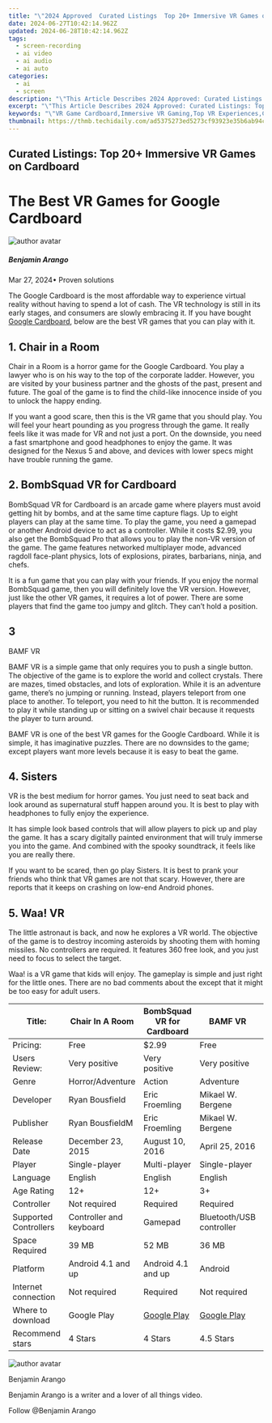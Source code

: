 ```yaml
---
title: "\"2024 Approved  Curated Listings  Top 20+ Immersive VR Games on Cardboard\""
date: 2024-06-27T10:42:14.962Z
updated: 2024-06-28T10:42:14.962Z
tags: 
  - screen-recording
  - ai video
  - ai audio
  - ai auto
categories: 
  - ai
  - screen
description: "\"This Article Describes 2024 Approved: Curated Listings: Top 20+ Immersive VR Games on Cardboard\""
excerpt: "\"This Article Describes 2024 Approved: Curated Listings: Top 20+ Immersive VR Games on Cardboard\""
keywords: "\"VR Game Cardboard,Immersive VR Gaming,Top VR Experiences,Cardboard VR Titles,VR Games Accessible,High-Quality VR Play,Best VR Adventure Cards\""
thumbnail: https://thmb.techidaily.com/ad5375273ed5273cf93923e35b6ab94c30b89301141494859d6be3ab7df15629.jpg
---
```


## Curated Listings: Top 20+ Immersive VR Games on Cardboard

# The Best VR Games for Google Cardboard

![author avatar](https://images.wondershare.com/filmora/article-images/benjamin-arango-author.jpg)

##### Benjamin Arango

 Mar 27, 2024• Proven solutions

The Google Cardboard is the most affordable way to experience virtual reality without having to spend a lot of cash. The VR technology is still in its early stages, and consumers are slowly embracing it. If you have bought [Google Cardboard](https://tools.techidaily.com/wondershare/filmora/download/), below are the best VR games that you can play with it.

## 1. Chair in a Room

Chair in a Room is a horror game for the Google Cardboard. You play a lawyer who is on his way to the top of the corporate ladder. However, you are visited by your business partner and the ghosts of the past, present and future. The goal of the game is to find the child-like innocence inside of you to unlock the happy ending.

If you want a good scare, then this is the VR game that you should play. You will feel your heart pounding as you progress through the game. It really feels like it was made for VR and not just a port. On the downside, you need a fast smartphone and good headphones to enjoy the game. It was designed for the Nexus 5 and above, and devices with lower specs might have trouble running the game.

## 2. BombSquad VR for Cardboard

BombSquad VR for Cardboard is an arcade game where players must avoid getting hit by bombs, and at the same time capture flags. Up to eight players can play at the same time. To play the game, you need a gamepad or another Android device to act as a controller. While it costs $2.99, you also get the BombSquad Pro that allows you to play the non-VR version of the game. The game features networked multiplayer mode, advanced ragdoll face-plant physics, lots of explosions, pirates, barbarians, ninja, and chefs.

It is a fun game that you can play with your friends. If you enjoy the normal BombSquad game, then you will definitely love the VR version. However, just like the other VR games, it requires a lot of power. There are some players that find the game too jumpy and glitch. They can’t hold a position.

## 3

BAMF VR

BAMF VR is a simple game that only requires you to push a single button. The objective of the game is to explore the world and collect crystals. There are mazes, timed obstacles, and lots of exploration. While it is an adventure game, there’s no jumping or running. Instead, players teleport from one place to another. To teleport, you need to hit the button. It is recommended to play it while standing up or sitting on a swivel chair because it requests the player to turn around.

BAMF VR is one of the best VR games for the Google Cardboard. While it is simple, it has imaginative puzzles. There are no downsides to the game; except players want more levels because it is easy to beat the game.

## 4. Sisters

VR is the best medium for horror games. You just need to seat back and look around as supernatural stuff happen around you. It is best to play with headphones to fully enjoy the experience.

It has simple look based controls that will allow players to pick up and play the game. It has a scary digitally painted environment that will truly immerse you into the game. And combined with the spooky soundtrack, it feels like you are really there.

If you want to be scared, then go play Sisters. It is best to prank your friends who think that VR games are not that scary. However, there are reports that it keeps on crashing on low-end Android phones.

## 5. Waa! VR

The little astronaut is back, and now he explores a VR world. The objective of the game is to destroy incoming asteroids by shooting them with homing missiles. No controllers are required. It features 360 free look, and you just need to focus to select the target.

Waa! is a VR game that kids will enjoy. The gameplay is simple and just right for the little ones. There are no bad comments about the except that it might be too easy for adult users.

| Title:                | Chair In A Room         | BombSquad VR for Cardboard                                                             | BAMF VR                                                                         | Sisters                                                                             | Waa! VR            |
| --------------------- | ----------------------- | -------------------------------------------------------------------------------------- | ------------------------------------------------------------------------------- | ----------------------------------------------------------------------------------- | ------------------ |
| Pricing:              | Free                    | $2.99                                                                                  | Free                                                                            | Free                                                                                | $1.99              |
| Users Review:         | Very positive           | Very positive                                                                          | Very positive                                                                   | Positive                                                                            | Positive           |
| Genre                 | Horror/Adventure        | Action                                                                                 | Adventure                                                                       | Horror/Adventure                                                                    | Action/Adventure   |
| Developer             | Ryan Bousfield          | Eric Froemling                                                                         | Mikael W. Bergene                                                               | Otherworld Interactive                                                              | Peter Bickhofe     |
| Publisher             | Ryan BousfieldM         | Eric Froemling                                                                         | Mikael W. Bergene                                                               | Otherworld Interactive                                                              | Peter Bickhofe     |
| Release Date          | December 23, 2015       | August 10, 2016                                                                        | April 25, 2016                                                                  | March 31, 2016                                                                      | January 11, 2016   |
| Player                | Single-player           | Multi-player                                                                           | Single-player                                                                   | Single-player                                                                       | Single-player      |
| Language              | English                 | English                                                                                | English                                                                         | English                                                                             | English            |
| Age Rating            | 12+                     | 12+                                                                                    | 3+                                                                              | 12+                                                                                 | 3+                 |
| Controller            | Not required            | Required                                                                               | Required                                                                        | Not required                                                                        | Not required       |
| Supported Controllers | Controller and keyboard | Gamepad                                                                                | Bluetooth/USB controller                                                        | None                                                                                | None               |
| Space Required        | 39 MB                   | 52 MB                                                                                  | 36 MB                                                                           | 33 MB                                                                               | 27 MB              |
| Platform              | Android 4.1 and up      | Android 4.1 and up                                                                     | Android                                                                         | Android 4.1 and up                                                                  | Android 4.1 and up |
| Internet connection   | Not required            | Required                                                                               | Not required                                                                    | Not required                                                                        | Not required       |
| Where to download     | Google Play             | [Google Play](https://play.google.com/store/apps/details?id=net.froemling.bombsquadcb) | [Google Play](https://play.google.com/store/apps/details?id=com.MWB.BAMF&hl=en) | [Google Play](https://play.google.com/store/apps/details?id=com.otherworld.Sisters) | Google Play        |
| Recommend stars       | 4 Stars                 | 4 Stars                                                                                | 4.5 Stars                                                                       | 4 Stars                                                                             | 4 Stars            |

![author avatar](https://images.wondershare.com/filmora/article-images/benjamin-arango-author.jpg)

Benjamin Arango

Benjamin Arango is a writer and a lover of all things video.

Follow @Benjamin Arango


<ins class="adsbygoogle"
     style="display:block"
     data-ad-format="autorelaxed"
     data-ad-client="ca-pub-7571918770474297"
     data-ad-slot="1223367746"></ins>



<ins class="adsbygoogle"
     style="display:block"
     data-ad-client="ca-pub-7571918770474297"
     data-ad-slot="8358498916"
     data-ad-format="auto"
     data-full-width-responsive="true"></ins>



